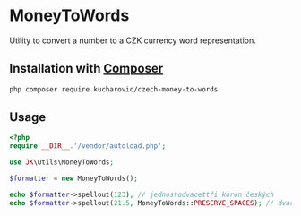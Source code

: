 # MoneyToWords

Utility to convert a number to a CZK currency word representation.

## Installation with [Composer](https://getcomposer.org/)

```sh
php composer require kucharovic/czech-money-to-words
```

## Usage

```php
<?php
require __DIR__.'/vendor/autoload.php';

use JK\Utils\MoneyToWords;

$formatter = new MoneyToWords();

echo $formatter->spellout(123); // jednostodvacettři korun českých
echo $formatter->spellout(21.5, MoneyToWords::PRESERVE_SPACES); // dvacet jedna korun českých padesát haléřů

```
